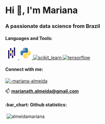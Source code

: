 

<!--
**almeidamariana/almeidamariana** is a ✨ _special_ ✨ repository because its `README.md` (this file) appears on your GitHub profile.
### Hi there 👋
Here are some ideas to get you started:

- 🔭 I’m currently working on ...
- 🌱 I’m currently learning ...
- 👯 I’m looking to collaborate on ...
- 🤔 I’m looking for help with ...
- 💬 Ask me about ...
- 📫 How to reach me: ...
- 😄 Pronouns: ...
- ⚡ Fun fact: ...

- 📫 **marianath.almeida@gmail.com**

- 📄 Know about my experiences [www.linkedin.com/in/-mariana-almeida](www.linkedin.com/in/-mariana-almeida)

<p align="left"> <img src="https://komarev.com/ghpvc/?username=almeidamariana&label=Profile%20views&color=0e75b6&style=flat" alt="almeidamariana" /> </p>

<p align="left"> <a href="https://github.com/ryo-ma/github-profile-trophy"><img src="https://github-profile-trophy.vercel.app/?username=almeidamariana" alt="almeidamariana" /></a> </p>

-->

<h1 align="left">Hi 👋, I'm Mariana</h1>
<h3 align="left">A passionate data science from Brazil</h3>

<h4 align="left"> Languages and Tools:</h4>
<p align="left"> <a href="https://pandas.pydata.org/" target="_blank" rel="noreferrer"> <img src="https://raw.githubusercontent.com/devicons/devicon/2ae2a900d2f041da66e950e4d48052658d850630/icons/pandas/pandas-original.svg" alt="pandas" width="40" height="40"/> </a> <a href="https://www.python.org" target="_blank" rel="noreferrer"> <img src="https://raw.githubusercontent.com/devicons/devicon/master/icons/python/python-original.svg" alt="python" width="40" height="40"/> </a> <a href="https://scikit-learn.org/" target="_blank" rel="noreferrer"> <img src="https://upload.wikimedia.org/wikipedia/commons/0/05/Scikit_learn_logo_small.svg" alt="scikit_learn" width="40" height="40"/> </a> <a href="https://www.tensorflow.org" target="_blank" rel="noreferrer"> <img src="https://www.vectorlogo.zone/logos/tensorflow/tensorflow-icon.svg" alt="tensorflow" width="40" height="40"/> </a> </p>

<h4 align="left">Connect with me:</h4>
<p align="left">
<a href="https://linkedin.com/in/-mariana-almeida" target="blank"><img align="center" src="https://raw.githubusercontent.com/rahuldkjain/github-profile-readme-generator/master/src/images/icons/Social/linked-in-alt.svg" alt="-mariana-almeida" height="30" width="40" /></a>
</p>

📫 **marianath.almeida@gmail.com**


<h4 align="left"> :bar_chart: Github statistics:</h4>
<p>&nbsp;<img align="center" src="https://github-readme-stats.vercel.app/api?username=almeidamariana&show_icons=true&locale=en" alt="almeidamariana" /></p>
